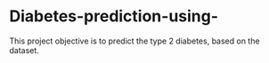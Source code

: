 # Diabetes-prediction-using-
This project objective is to predict the type 2 diabetes, based on the dataset. 
